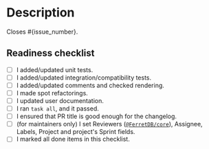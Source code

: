 # Description

Closes #{issue_number}.

<!--
    Write a short description to explain changes that are not mentioned in the initial issue.
    What were the reasons for those changes?
    Which decisions did you make and why?
    What else should reviewers know about your changes?
-->

## Readiness checklist

<!--
    If you want your changes to be merged quickly,
    please follow CONTRIBUTING.md.
-->

* [ ] I added/updated unit tests.
* [ ] I added/updated integration/compatibility tests.
* [ ] I added/updated comments and checked rendering.
* [ ] I made spot refactorings.
* [ ] I updated user documentation.
* [ ] I ran `task all`, and it passed.
* [ ] I ensured that PR title is good enough for the changelog.
* [ ] (for maintainers only) I set Reviewers ([`@FerretDB/core`](https://github.com/orgs/FerretDB/teams/core)), Assignee, Labels, Project and project's Sprint fields.
* [ ] I marked all done items in this checklist.
